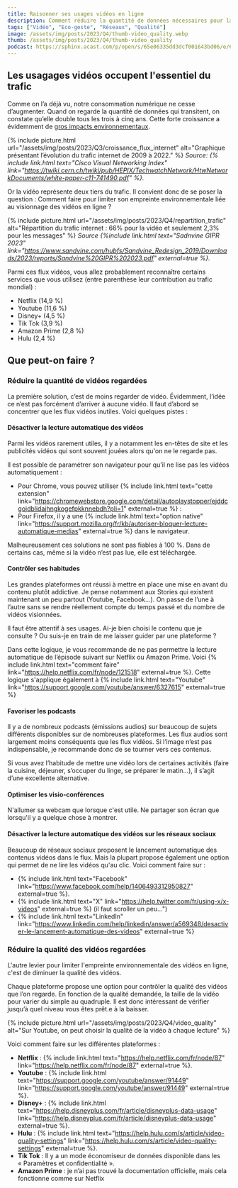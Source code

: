 ```yaml
---
title: Raisonner ses usages vidéos en ligne
description: Comment réduire la quantité de données nécessaires pour la vidéo en ligne ?
tags: ["Vidéo", "Eco-geste", "Réseaux", "Qualité"]
image: /assets/img/posts/2023/Q4/thumb-video_quality.webp
thumb: /assets/img/posts/2023/Q4/thumb-video_quality
podcast: https://sphinx.acast.com/p/open/s/65e06335dd3dcf001643bd06/e/65fc0807cce2030016fac3ab/media.mp3
---
```


## Les usagages vidéos occupent l'essentiel du trafic
Comme on l’a déjà vu, notre consommation numérique ne cesse d’augmenter. Quand on regarde la quantité de données qui transitent, on constate qu’elle double tous les trois à cinq ans. Cette forte croissance a évidemment de [gros impacts environnementaux](/blog/2023/09/16/Impact-environnemental-numerique.html).

{% include picture.html 
    url="/assets/img/posts/2023/Q3/croissance_flux_internet"
    alt="Graphique présentant l’évolution du trafic internet de 2009 à 2022."
 %}
*Source: {% include link.html text="Cisco Visual Networking Index" link="https://twiki.cern.ch/twiki/pub/HEPIX/TechwatchNetwork/HtwNetworkDocuments/white-paper-c11-741490.pdf" %}.*

Or la vidéo représente deux tiers du trafic. Il convient donc de se poser la question : Comment faire pour limiter son empreinte environnementale liée au visionnage des vidéos en ligne ?

{% include picture.html 
    url="/assets/img/posts/2023/Q4/repartition_trafic"
    alt="Répartition du trafic internet : 66% pour la vidéo et seulement 2,3% pour les messages"
 %}
*Source {%include link.html text="Sadnvine GIPR 2023" link="https://www.sandvine.com/hubfs/Sandvine_Redesign_2019/Downloads/2023/reports/Sandvine%20GIPR%202023.pdf" external=true %}.*

Parmi ces flux vidéos, vous allez probablement reconnaître certains services que vous utilisez (entre parenthèse leur contribution au trafic mondial) :
- Netflix (14,9 %)
- Youtube (11,6 %)
- Disney+ (4,5 %)
- Tik Tok (3,9 %)
- Amazon Prime (2,8 %)
- Hulu (2,4 %)

## Que peut-on faire ?

### Réduire la quantité de vidéos regardées

La première solution, c’est de moins regarder de vidéo. Évidemment, l’idée ce n’est pas forcément d’arriver à aucune vidéo. Il faut d’abord se concentrer que les flux vidéos inutiles. Voici quelques pistes :

#### Désactiver la lecture automatique des vidéos

Parmi les vidéos rarement utiles, il y a notamment les en-têtes de site et les publicités vidéos qui sont souvent jouées alors qu'on ne le regarde pas.

Il est possible de paramétrer son navigateur pour qu’il ne lise pas les vidéos automatiquement : 
- Pour Chrome, vous pouvez utiliser {% include link.html text="cette extension" link="https://chromewebstore.google.com/detail/autoplaystopper/ejddcgojdblidajhngkogefpkknnebdh?pli=1" external=true %} : 
- Pour Firefox, il y a une {% include link.html text="option native" link="https://support.mozilla.org/fr/kb/autoriser-bloquer-lecture-automatique-medias" external=true %} dans le navigateur.

Malheureusement ces solutions ne sont pas fiables à 100 %. Dans de certains cas, même si la vidéo n’est pas lue, elle est téléchargée.

#### Contrôler ses habitudes

Les grandes plateformes ont réussi à mettre en place une mise en avant du contenu plutôt addictive. Je pense notamment aux Stories qui existent maintenant un peu partout (Youtube, Facebook…). On passe de l’une à l’autre sans se rendre réellement compte du temps passé et du nombre de vidéos visionnées.

Il faut être attentif à ses usages. Ai-je bien choisi le contenu que je consulte ? Ou suis-je en train de me laisser guider par une plateforme ?

Dans cette logique, je vous recommande de ne pas permettre la lecture automatique de l’épisode suivant sur Netflix ou Amazon Prime. Voici {% include link.html text="comment faire" link="https://help.netflix.com/fr/node/121518" external=true %}.
Cette logique s'applique également à {% include link.html text="Youtube" link="https://support.google.com/youtube/answer/6327615" external=true %}

#### Favoriser les podcasts

Il y a de nombreux podcasts (émissions audios) sur beaucoup de sujets différents disponibles sur de nombreuses plateformes. Les flux audios sont largement moins conséquents que les flux vidéos. Si l’image n’est pas indispensable, je recommande donc de se tourner vers ces contenus.

Si vous avez l’habitude de mettre une vidéo lors de certaines activités (faire la cuisine, déjeuner, s’occuper du linge, se préparer le matin…), il s’agit d’une excellente alternative.

#### Optimiser les visio-conférences

N'allumer sa webcam que lorsque c'est utile. Ne partager son écran que lorsqu'il y a quelque chose à montrer.

#### Désactiver la lecture automatique des vidéos sur les réseaux sociaux

Beaucoup de réseaux sociaux proposent le lancement automatique des contenus vidéos dans le flux. Mais la plupart propose également une option qui permet de ne lire les vidéos qu'au clic.
Voici comment faire sur :
- {% include link.html text="Facebook" link="https://www.facebook.com/help/1406493312950827" external=true %}.
- {% include link.html text="X" link="https://help.twitter.com/fr/using-x/x-videos" external=true %} (il faut scroller un peu...")
- {% include link.html text="LinkedIn" link="https://www.linkedin.com/help/linkedin/answer/a569348/desactiver-le-lancement-automatique-des-videos" external=true %}

### Réduire la qualité des vidéos regardées

L'autre levier pour limiter l'empreinte environnementale des vidéos en ligne, c'est de diminuer la qualité des vidéos.

Chaque plateforme propose une option pour contrôler la qualité des vidéos que l’on regarde. En fonction de la qualité demandée, la taille de la vidéo pour varier du simple au quadruple.
Il est donc intéressant de vérifier jusqu’à quel niveau vous êtes prêt.e à la baisser.

{% include picture.html 
    url="/assets/img/posts/2023/Q4/video_quality"
    alt="Sur Youtube, on peut choisir la qualité de la vidéo à chaque lecture"
 %}

Voici comment faire sur les différentes plateformes : 
- **Netflix** : {% include link.html text="https://help.netflix.com/fr/node/87" link="https://help.netflix.com/fr/node/87" external=true %}.
- **Youtube** : {% include link.html text="https://support.google.com/youtube/answer/91449" link="https://support.google.com/youtube/answer/91449" external=true %}.
- **Disney+** : {% include link.html text="https://help.disneyplus.com/fr/article/disneyplus-data-usage" link="https://help.disneyplus.com/fr/article/disneyplus-data-usage" external=true %}.
- **Hulu** : {% include link.html text="https://help.hulu.com/s/article/video-quality-settings" link="https://help.hulu.com/s/article/video-quality-settings" external=true %}.
- **Tik Tok** : Il y a un mode économiseur de données disponible dans les « Paramètres et confidentialité ».
- **Amazon Prime** : je n’ai pas trouvé la documentation officielle, mais cela fonctionne comme sur Netflix

